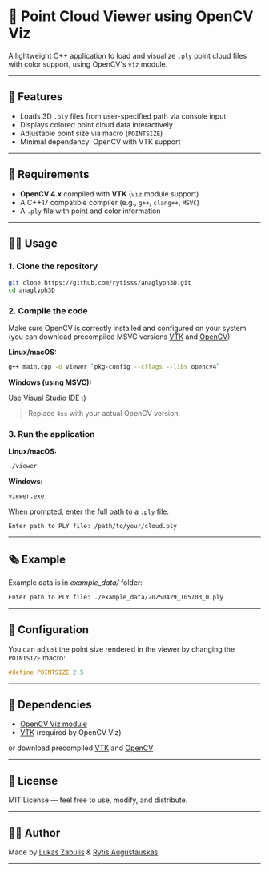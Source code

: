 # 🌈 Point Cloud Viewer using OpenCV Viz

A lightweight C++ application to load and visualize `.ply` point cloud files with color support, using OpenCV's `viz` module.

---

## 📸 Features

* Loads 3D `.ply` files from user-specified path via console input
* Displays colored point cloud data interactively
* Adjustable point size via macro (`POINTSIZE`)
* Minimal dependency: OpenCV with VTK support

---

## 💪 Requirements

* **OpenCV 4.x** compiled with **VTK** (`viz` module support)
* A C++17 compatible compiler (e.g., `g++`, `clang++`, `MSVC`)
* A `.ply` file with point and color information

---

## 🧑‍💻 Usage

### 1. Clone the repository

```bash
git clone https://github.com/rytisss/anaglyph3D.git
cd anaglyph3D
```

### 2. Compile the code

Make sure OpenCV is correctly installed and configured on your system (you can download precompiled MSVC versions [VTK](https://drive.google.com/file/d/1HEUVQ4WsSe-M1uLIcjWU_5Qcr4W7updh/view?usp=sharing) and [OpenCV](https://drive.google.com/file/d/1SLkYkSC-TesMMxo_s_n2fLHV3aiqJw18/view?usp=sharing))

**Linux/macOS:**

```bash
g++ main.cpp -o viewer `pkg-config --cflags --libs opencv4`
```

**Windows (using MSVC):**

Use Visual Studio IDE :)  

> Replace `4xx` with your actual OpenCV version.

### 3. Run the application

**Linux/macOS:**

```bash
./viewer
```

**Windows:**

```cmd
viewer.exe
```

When prompted, enter the full path to a `.ply` file:

```
Enter path to PLY file: /path/to/your/cloud.ply
```

---

## 🗞️ Example

Example data is in *example_data/* folder:  

```bash
Enter path to PLY file: ./example_data/20250429_105703_0.ply
```

---

## 🔧 Configuration

You can adjust the point size rendered in the viewer by changing the `POINTSIZE` macro:

```cpp
#define POINTSIZE 2.5
```

---

## 🧹 Dependencies

* [OpenCV Viz module](https://docs.opencv.org/4.x/d1/d19/group__viz.html)
* [VTK](https://vtk.org/) (required by OpenCV Viz)

or download precompiled [VTK](https://drive.google.com/file/d/1HEUVQ4WsSe-M1uLIcjWU_5Qcr4W7updh/view?usp=sharing) and [OpenCV](https://drive.google.com/file/d/1SLkYkSC-TesMMxo_s_n2fLHV3aiqJw18/view?usp=sharing)

---

## 📄 License

MIT License — feel free to use, modify, and distribute.

---

## 🙇‍♂️ Author

Made by [Lukas Zabulis](https://github.com/lus105) & [Rytis Augustauskas](https://github.com/rytisss)

---

